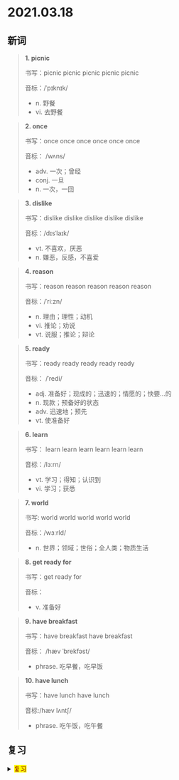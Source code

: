 # 2021.03.18

## 新词


> **1. picnic**
>
> 书写：picnic picnic picnic picnic picnic
>
> 音标：/ˈpɪknɪk/
>
> - n. 野餐
> - vi. 去野餐



> **2. once**
>
> 书写：once once once once once once
>
> 音标： /wʌns/
>
> - adv. 一次；曾经
> - conj. 一旦
> - n. 一次，一回


> **3. dislike**
>
> 书写：dislike dislike dislike dislike dislike
>
> 音标：/dɪsˈlaɪk/
>
> - vt. 不喜欢，厌恶
> - n. 嫌恶，反感，不喜爱


> **4. reason**
>
> 书写：reason reason reason reason reason
>
> 音标：/ˈriːzn/
>
> - n. 理由；理性；动机
> - vi. 推论；劝说
> - vt. 说服；推论；辩论

> **5. ready**
>
> 书写：ready ready ready ready ready
>
> 音标： /ˈredi/
>
> - adj. 准备好；现成的；迅速的；情愿的；快要…的
> - n. 现款；预备好的状态
> - adv. 迅速地；预先
> - vt. 使准备好




> **6. learn**
>
> 书写： learn learn learn learn learn learn
>
> 音标：/lɜːrn/
>
> - vt. 学习；得知；认识到
> - vi. 学习；获悉


> **7. world**
>
> 书写: world world world world world
>
> 音标：/wɜːrld/
>
> - n. 世界；领域；世俗；全人类；物质生活




> **8. get ready for**
>
> 书写：get ready for
>
> 音标：
>
> - v. 准备好

> **9. have breakfast**
>
> 书写：have breakfast have breakfast
>
> 音标： /hæv ˈbrekfəst/
>
> - phrase. 吃早餐，吃早饭


> **10. have lunch**
> 
> 书写：have lunch have lunch
>
> 音标:/hæv lʌntʃ/
>
> - phrase. 吃午饭，吃午餐


## 复习

<details> 
  <summary><mark><font color=darkred>复习</font></mark></summary>
  <br/>have lessons 上课；
  <br/>student student 学生；大学生；研究生；学者；
  <br/>after school 放学后；
  <br/>rest rest  其余；剩余；平静；静止；停止
  <br/>be late for; 迟到；
  <br/>start start 开始；起步；启动；开头；起点；
  <br/>hobby hobby 业余爱好；爱好  嗜好 癖好
  <br/>museum museum 博物馆；展览馆
  <br/>wall wall 墙壁；墙壁的；城墙；
  <br/>practise practise 练习；实践；训练；实行；
  <br/>oh oh 哦；嗯；嘿；哎哟
  <br/>need need 需要；必须；必需；特别需要；
  <br/>seldom seldom 不常；很少；难得；几乎不；
  <br/>age age 年龄；时代；陈旧；年老；
  <br/>roller skating roller skating  滑旱冰；
  <br/>quarter quarter 季度；一刻钟；四等份；给...提供住宿；
  <br/>museum museum 博物馆；展览馆；
  <br/>member member 成员；会员；分子；身体部位；
  <br/>practise practise 实习；训练；练习；经常做；实行；
  <br/>go to bed 上床睡觉 睡觉 去睡觉 就寝
  <br/>each other 互相 彼此 相互 取长补短
  <br/>seldom seldom 不常；几乎不；难得；很少；
  <br/>after-school 课外的；
  <br/>other other 另外的；其他；另一个；对面；另外；
  <br/>quarter quarter 季度；一刻钟；四等份；给...提供住宿；
  <br/>museum museum 博物馆；展览馆；
  <br/>member member 成员；会员；分子；身体部位；
  <br/>homework homework 家庭作业；功课；
  <br/>usually usually 通常；一般；常常；
  <br/>each other 
  <br/>swimmimg swimming 游泳；游泳运动；
  <br/>after-school 课外的；
  <br/>never never 从不；几乎不；从未；绝不；未曾；
  <br/>get up  get up 起床；起身.....起立；
  <br/>go out 离开；出去；罢工....
  <br/>hill hill 小山；山丘；丘陵；土墩；斜坡；
  <br/>first first 第一；首先；最重要的；最优秀的；首次；
  <br/>practise practise 练习；实习；经常做；训练；
  <br/>activity activity 活动；活跃；热闹状况；
  <br/>seldom seldom 不常；很少；几乎不；难得；
  <br/>quarter quarter 季度；一刻钟；四等份；给...提供住宿；
  <br/>museum museum 博物馆；展览馆；
  <br/>member member 成员；会员；分子；身体部位；
  <br/>each other each other 
  <br/>after-school 
</details>  
